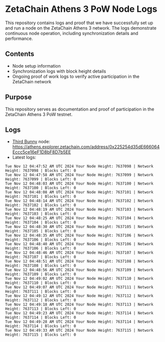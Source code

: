 # ZetaChain Athens 3 PoW Node Logs
This repository contains logs and proof that we have successfully set up and run a node on the ZetaChain Athens 3 network. The logs demonstrate continuous node operation, including synchronization details and performance.

## Contents
- Node setup information
- Synchronization logs with block height details
- Ongoing proof of work logs to verify active participation in the ZetaChain network

## Purpose
This repository serves as documentation and proof of participation in the ZetaChain Athens 3 PoW testnet.

## Logs

- [Third Bunny](https://thirdbunny.xyz/) node: https://athens.explorer.zetachain.com/address/0x225254d35dE666064Eccc5ce16eF1D8bF8D7b5EE
- Latest logs:
```
Tue Nov 12 04:47:52 AM UTC 2024 Your Node Height: 7637098 | Network Height: 7637098 | Blocks Left: 0
Tue Nov 12 04:47:58 AM UTC 2024 Your Node Height: 7637099 | Network Height: 7637099 | Blocks Left: 0
Tue Nov 12 04:48:03 AM UTC 2024 Your Node Height: 7637100 | Network Height: 7637100 | Blocks Left: 0
Tue Nov 12 04:48:08 AM UTC 2024 Your Node Height: 7637101 | Network Height: 7637101 | Blocks Left: 0
Tue Nov 12 04:48:14 AM UTC 2024 Your Node Height: 7637102 | Network Height: 7637102 | Blocks Left: 0
Tue Nov 12 04:48:19 AM UTC 2024 Your Node Height: 7637103 | Network Height: 7637103 | Blocks Left: 0
Tue Nov 12 04:48:25 AM UTC 2024 Your Node Height: 7637104 | Network Height: 7637104 | Blocks Left: 0
Tue Nov 12 04:48:30 AM UTC 2024 Your Node Height: 7637105 | Network Height: 7637105 | Blocks Left: 0
Tue Nov 12 04:48:35 AM UTC 2024 Your Node Height: 7637106 | Network Height: 7637106 | Blocks Left: 0
Tue Nov 12 04:48:40 AM UTC 2024 Your Node Height: 7637106 | Network Height: 7637106 | Blocks Left: 0
Tue Nov 12 04:48:46 AM UTC 2024 Your Node Height: 7637107 | Network Height: 7637107 | Blocks Left: 0
Tue Nov 12 04:48:51 AM UTC 2024 Your Node Height: 7637108 | Network Height: 7637108 | Blocks Left: 0
Tue Nov 12 04:48:56 AM UTC 2024 Your Node Height: 7637109 | Network Height: 7637109 | Blocks Left: 0
Tue Nov 12 04:49:02 AM UTC 2024 Your Node Height: 7637110 | Network Height: 7637110 | Blocks Left: 0
Tue Nov 12 04:49:07 AM UTC 2024 Your Node Height: 7637111 | Network Height: 7637111 | Blocks Left: 0
Tue Nov 12 04:49:12 AM UTC 2024 Your Node Height: 7637112 | Network Height: 7637112 | Blocks Left: 0
Tue Nov 12 04:49:18 AM UTC 2024 Your Node Height: 7637113 | Network Height: 7637113 | Blocks Left: 0
Tue Nov 12 04:49:23 AM UTC 2024 Your Node Height: 7637114 | Network Height: 7637114 | Blocks Left: 0
Tue Nov 12 04:49:28 AM UTC 2024 Your Node Height: 7637114 | Network Height: 7637114 | Blocks Left: 0
Tue Nov 12 04:49:33 AM UTC 2024 Your Node Height: 7637115 | Network Height: 7637115 | Blocks Left: 0
```
